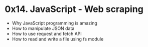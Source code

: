 # 0x14. JavaScript - Web scraping

 
* Why JavaScript programming is amazing  
* How to manipulate JSON data  
* How to use request and fetch API  
* How to read and write a file using fs module  


